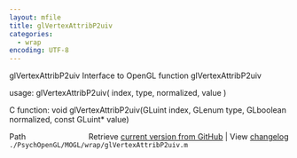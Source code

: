 ```yaml
---
layout: mfile
title: glVertexAttribP2uiv
categories:
  - wrap
encoding: UTF-8
---
```


glVertexAttribP2uiv  Interface to OpenGL function glVertexAttribP2uiv  

usage:  glVertexAttribP2uiv( index, type, normalized, value )  

C function:  void glVertexAttribP2uiv(GLuint index, GLenum type, GLboolean normalized, const GLuint\* value)  


<div class="code_header" style="text-align:right;">
  <span style="float:left;">Path&nbsp;&nbsp;</span> <span class="counter">Retrieve <a href=
  "https://raw.github.com/Psychtoolbox-3/Psychtoolbox-3/beta/./PsychOpenGL/MOGL/wrap/glVertexAttribP2uiv.m">current version from GitHub</a> | View <a href=
  "https://github.com/Psychtoolbox-3/Psychtoolbox-3/commits/beta/./PsychOpenGL/MOGL/wrap/glVertexAttribP2uiv.m">changelog</a></span>
</div>
<div class="code">
  <code>./PsychOpenGL/MOGL/wrap/glVertexAttribP2uiv.m</code>
</div>
